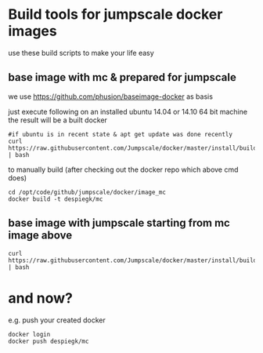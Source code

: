 Build tools for jumpscale docker images
=======================================

use these build scripts to make your life easy

base image with mc & prepared for jumpscale
-------------------------------------------

we use 
https://github.com/phusion/baseimage-docker
as basis

just execute following on an installed ubuntu 14.04 or 14.10 64 bit machine
the result will be a built docker

```
#if ubuntu is in recent state & apt get update was done recently
curl https://raw.githubusercontent.com/Jumpscale/docker/master/install/build_mc.sh | bash

```

to manually build (after checking out the docker repo which above cmd does)
```
cd /opt/code/github/jumpscale/docker/image_mc
docker build -t despiegk/mc
```


base image with jumpscale starting from mc image above
-------------------------------------------

```
curl https://raw.githubusercontent.com/Jumpscale/docker/master/install/build_js.sh | bash

```

and now?
========

e.g. push your created docker
```
docker login
docker push despiegk/mc
```



